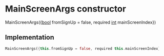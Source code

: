 


# MainScreenArgs constructor







MainScreenArgs({[bool](https://api.flutter.dev/flutter/dart-core/bool-class.html) fromSignUp = false, required [int](https://api.flutter.dev/flutter/dart-core/int-class.html) mainScreenIndex})





## Implementation

```dart
MainScreenArgs({this.fromSignUp = false, required this.mainScreenIndex});
```







